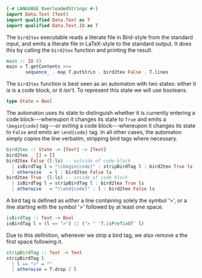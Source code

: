 ```haskell
{-# LANGUAGE OverloadedStrings #-}
import Data.Text (Text)
import qualified Data.Text as T
import qualified Data.Text.IO as T
```

The `bird2tex` executable reads a literate file in Bird-style from the
standard input, and emits a literate file in LaTeX-style to the standard
output. It does this by calling the `bird2tex` function and printing the
result.

```haskell
main :: IO ()
main = T.getContents >>=
       sequence_ . map T.putStrLn . bird2tex False . T.lines
```

The `bird2tex` function is best seen as an automaton with two states:
either it *is* is a code block, or it *isn't*. To represent this state
we will use booleans.

```haskell
type State = Bool
```

The automaton uses its state to distinguish whether it is currently
entering a code block---whereupon it changes its state to `True` and
emits a `\begin{code}` tag---or exiting a code block---whereupon it
changes its state to `False` and emits an `\end{code}` tag. In all other
cases, the automaton simply copies the line verbatim, stripping bird
tags where necessary.

```haskell
bird2tex :: State -> [Text] -> [Text]
bird2tex _ [] = []
bird2tex False (l:ls) -- outside of code block
  | isBirdTag l = "\\begin{code}" : stripBirdTag l : bird2tex True ls
  | otherwise   = l : bird2tex False ls
bird2tex True  (l:ls) -- inside of code block
  | isBirdTag l = stripBirdTag l : bird2tex True ls
  | otherwise   = "\\end{code}" : l : bird2tex False ls
```

A bird tag is defined as *either* a line containing solely the symbol
'\>', or a line starting with the symbol '\>' followed by at least one
space.

```haskell
isBirdTag :: Text -> Bool
isBirdTag l = (l == ">") || ("> " `T.isPrefixOf` l)
```

Due to this definition, whenever we strip a bird tag, we also remove a
the first space following it.

```haskell
stripBirdTag :: Text -> Text
stripBirdTag l
  | l == ">" = ""
  | otherwise = T.drop 2 l
```
